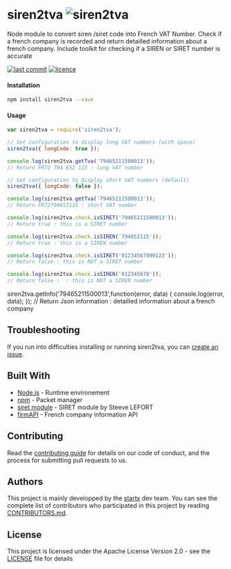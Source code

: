 # 
# siren2tva ![siren2tva](https://img.shields.io/badge/latest-v0.0.4-blue.svg)

Node module to convert siren /siret code into French VAT Number. Check if a french company is recorded and 
return detailled information about a french company. Include toolkit for checking if a SIREN or SIRET number is accurate

[![last commit](https://img.shields.io/github/last-commit/startxfr/siren2tva.svg)](https://github.com/startxfr/siren2tva) [![licence](https://img.shields.io/github/license/startxfr/siren2tva.svg)](https://github.com/startxfr/siren2tva) 

#### Installation

```bash
npm install siren2tva --save
```

#### Usage

```js
var siren2tva = require('siren2tva');

// Set configuration to display long VAT numbers (with space)
siren2tva({ longCode: true });

console.log(siren2tva.getTva('79465211500013'));
// Return FR72 794 652 115 : long VAT number

// Set configuration to display short VAT numbers (default)
siren2tva({ longCode: false });

console.log(siren2tva.getTva('79465211500013'));
// Return FR72794652115 : short VAT number

console.log(siren2tva.check.isSIRET('79465211500013'));
// Return true : this is a SIRET number

console.log(siren2tva.check.isSIREN('794652115'));
// Return true : this is a SIREN number

console.log(siren2tva.check.isSIRET('01234567890123'));
// Return false : this is NOT a SIRET number

console.log(siren2tva.check.isSIREN('012345678'));
// Return false :  : this is NOT a SIREN number
```

siren2tva.getInfo('79465211500013',function(error, data) {
   console.log(error, data);
});
// Return Json information : detailled information about a french company

## Troubleshooting

If you run into difficulties installing or running siren2tva, you can [create an issue](https://github.com/startxfr/siren2tva/issues/new).

## Built With

* [Node.js](https://nodejs.org/) - Runtime environement
* [npm](https://www.npmjs.com/) - Packet manager
* [siret module](https://github.com/steevelefort/siret) - SIRET module by Steeve LEFORT
* [firmAPI](https://firmapi.com/documentation#introduction) - French company information API

## Contributing

Read the [contributing guide](https://github.com/startxfr/sxapi-core/tree/master/docs/5.Contribute.md) for details on our code of conduct, and the process for submitting pull requests to us.

## Authors

This project is mainly developped by the [startx](https://www.startx.fr) dev team. You can see the complete list of contributors who participated in this project by reading [CONTRIBUTORS.md](https://github.com/startxfr/sxapi-core/tree/master/docs/CONTRIBUTORS.md).

## License

This project is licensed under the Apache License Version 2.0 - see the [LICENSE](https://github.com/startxfr/siren2tva/tree/master/LICENSE) file for details
